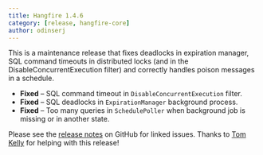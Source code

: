 ```yaml
---
title: Hangfire 1.4.6
category: [release, hangfire-core]
author: odinserj
---
```


This is a maintenance release that fixes deadlocks in expiration manager, SQL command timeouts in distributed locks (and in the DisableConcurrentExecution filter) and correctly handles poison messages in a schedule.

* **Fixed** – SQL command timeout in `DisableConcurrentExecution` filter.
* **Fixed** – SQL deadlocks in `ExpirationManager` background process.
* **Fixed** – Too many queries in `SchedulePoller` when background job is missing or in another state.

Please see the [release notes](https://github.com/HangfireIO/Hangfire/releases/tag/v1.4.6) on GitHub for linked issues. Thanks to [Tom Kelly](https://github.com/Tom-Kelly) for helping with this release!